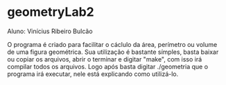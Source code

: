 # geometryLab2

Aluno: Vinícius Ribeiro Bulcão

O programa é criado para facilitar o cáclulo da área, perímetro ou volume de uma figura geométrica. Sua utilização é bastante símples, basta baixar ou copiar os arquivos, abrir o terminar e digitar "make", com isso irá compilar todos os arquivos. Logo após basta digitar ./geometria que o programa irá executar, nele está explicando como utilizá-lo.
